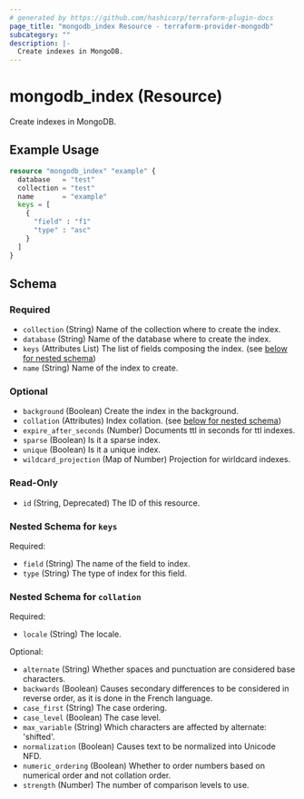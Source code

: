 ```yaml
---
# generated by https://github.com/hashicorp/terraform-plugin-docs
page_title: "mongodb_index Resource - terraform-provider-mongodb"
subcategory: ""
description: |-
  Create indexes in MongoDB.
---
```


# mongodb_index (Resource)

Create indexes in MongoDB.

## Example Usage

```terraform
resource "mongodb_index" "example" {
  database   = "test"
  collection = "test"
  name       = "example"
  keys = [
    {
      "field" : "f1"
      "type" : "asc"
    }
  ]
}
```

<!-- schema generated by tfplugindocs -->
## Schema

### Required

- `collection` (String) Name of the collection where to create the index.
- `database` (String) Name of the database where to create the index.
- `keys` (Attributes List) The list of fields composing the index. (see [below for nested schema](#nestedatt--keys))
- `name` (String) Name of the index to create.

### Optional

- `background` (Boolean) Create the index in the background.
- `collation` (Attributes) Index collation. (see [below for nested schema](#nestedatt--collation))
- `expire_after_seconds` (Number) Documents ttl in seconds for ttl indexes.
- `sparse` (Boolean) Is it a sparse index.
- `unique` (Boolean) Is it a unique index.
- `wildcard_projection` (Map of Number) Projection for wirldcard indexes.

### Read-Only

- `id` (String, Deprecated) The ID of this resource.

<a id="nestedatt--keys"></a>
### Nested Schema for `keys`

Required:

- `field` (String) The name of the field to index.
- `type` (String) The type of index for this field.


<a id="nestedatt--collation"></a>
### Nested Schema for `collation`

Required:

- `locale` (String) The locale.

Optional:

- `alternate` (String) Whether spaces and punctuation are considered base characters.
- `backwards` (Boolean) Causes secondary differences to be considered in reverse order, as it is done in the French language.
- `case_first` (String) The case ordering.
- `case_level` (Boolean) The case level.
- `max_variable` (String) Which characters are affected by alternate: 'shifted'.
- `normalization` (Boolean) Causes text to be normalized into Unicode NFD.
- `numeric_ordering` (Boolean) Whether to order numbers based on numerical order and not collation order.
- `strength` (Number) The number of comparison levels to use.

